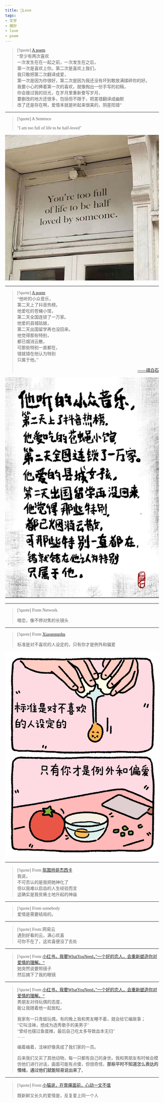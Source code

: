 ```yaml
---
title: 🌸Love
tags:
- 文学
- 摘抄
- love
- poem
---
```


  <style>
    p {
        font-family: Source Sans Pro, SimSun;
        font-variant-east-asian: traditional;
    }

    a {
        font-family: Source Sans Pro, SimSun;
        font-variant-east-asian: traditional;
    }
  </style>

  > [!quote] 
> [A poem](https://www.bilibili.com/video/BV1V24y1x7Nh/?buvid=YF4AFCFA7E0887094E329B9A6FADF98BF343&is_story_h5=false&mid=B1quk6Mlu6tnRY8zjwxWeg%3D%3D&p=1&plat_id=116&share_from=ugc&share_medium=iphone&share_plat=ios&share_session_id=4AD8E5F4-D617-499B-9C19-D5897A7EB825&share_source=QQ&share_tag=s_i&timestamp=1679378304&unique_k=tXa4xdJ&up_id=315154029&vd_source=c47136abc78922800b17d6ce79d6e19f) <br>
> “至少有两次喜欢<br>
> 一次发生在在一起之前，一次发生在之后，<br>
> 第一次是喜欢上你。第二次是喜欢上我们，<br>
> 我只敢把第二次翻译成爱，<br>
> 第一次是因为你很好，第二次是因为我还没有坏到敢放满揉碎你的好。<br>
> 我要小心的捧着第一次的喜欢，就像掏出一份手写的初稿，<br>
> 你会接过我的目光，在岁月里重新誊写岁月，<br>
> 要删改的地方还很多，包括但不限于，把差错翻译成幽默<br>
> 改了还是存在啊，爱情本就是听起来很美的，阴差阳错”


--- 

> [!quote] 
> A Sentence
> 
> "I am too full of life to be half-loved"
> 

![400](文学/attachments/Pasted%20image%2020230321142115.png)

---

> [!quote] 
> [A poem](https://www.bilibili.com/video/BV1Vd4y187Tq/?buvid=YF4AFCFA7E0887094E329B9A6FADF98BF343&is_story_h5=false&mid=B1quk6Mlu6tnRY8zjwxWeg%3D%3D&p=1&plat_id=116&share_from=ugc&share_medium=iphone&share_plat=ios&share_session_id=F81E6185-E382-4E78-95FD-3155869F570B&share_source=QQ&share_tag=s_i&timestamp=1679380048&unique_k=Q9GSCLM&up_id=2009238634&vd_source=c47136abc78922800b17d6ce79d6e19f)<br>
>  “他听的小众音乐，<br>
>  第二天上了抖音热榜。<br>
>  他爱吃的苍蝇小馆，<br>
>  第二天全国连锁了一万家。<br>
>  他爱的县城姑娘，<br>
>  第二天出国留学再也没回来。<br>
>  他觉得那些特别，<br>
>  都已烟消云散，<br>
>  可那些特别一直都在，<br>
>  错就错在他认为特别<br>
>  只属于他。”<br>
>  <a href="https://space.bilibili.com/2009238634"><p style="text-align:right">——祺白石</p></a>

![400](文学/attachments/Pasted%20image%2020230321143300.png)

--- 

> [!quote] 
>  From Network
>  
>  暗恋，像不停对焦的长镜头


--- 

> [!quote] 
>  From [Xiaogongshu](https://www.xiaohongshu.com/explore/6466d391000000001300b055)
>  
>  标准是对不喜欢的人设定的，只有你才是例外和偏爱


![](文学/句子/attachments/Pasted%20image%2020230519160552.png)


--- 

> [!quote] 
>  From [氛围帅哥杰西卡](https://www.xiaohongshu.com/explore/649164b300000000140270e7)
>  <br>
>  我说，<br>
>  不可否认的是我把她神化了<br>
>  但以我难以启齿的人生经验而言<br>
>  这确实是我贫瘠土地升起的神庙<br>
>  


---

> [!quote] 
> From somebody
> <br>
> 爱情是需要结局的。

---

> [!quote] 
> From 网易云
> <br>
> 遇到好看的云，满心欢喜<br>
> 可你不在了，这欢喜便没了去处

 --- 

 > [!quote] 
> From [小红书，我要WhatYouNeed，”一个好的恋人，会重新塑造你对爱情的理解。“](https://www.xiaohongshu.com/explore/64a5350e000000003500bd53)
> <br>
> 她突然说要照镜子<br>
> 然后摘下了我的眼镜<br>
> 

--- 

> [!quote] 
>   From [小红书，我要WhatYouNeed，”一个好的恋人，会重新塑造你对爱情的理解。“](https://www.xiaohongshu.com/explore/64a5350e000000003500bd53)
>   <br>
>   男朋友对待玩偶的态度，<br>
>   能让我随着他一起放松。<br>
>   <br>
>   我家有一只青蛙玩偶，有的晚上我和男友睡不着，就会给它编故事；
>   <br>
>   "它叫洼袜，想成为选秀歌手的美男子"<br>
>   "曾经也摆过鱼蛋摊，最后自己吃太多导致血本无归"<br>
>   ... ... <br>
>   <br>
>   编着编着，洼袜好像真成了我们家的一员。<br>
>   <br>
>   后来我们又买了其他动物，每一只都有自己的身世。我和男朋友有时候会模仿他们进行对话，画面可能有点傻，但很奇怪，**那些平时不知道怎么表达的情绪，通过他们就能轻易说出来了**。<br>
>   

--- 

> [!quote] 
> From [小猫说，在胃痛面前，心动一文不值](https://www.bilibili.com/video/BV1hh4y157Nk/?spm_id_from=333.999.0.0&vd_source=c47136abc78922800b17d6ce79d6e19f) 
> 
> 既新鲜又长久的爱情是，反复爱上同一个人


